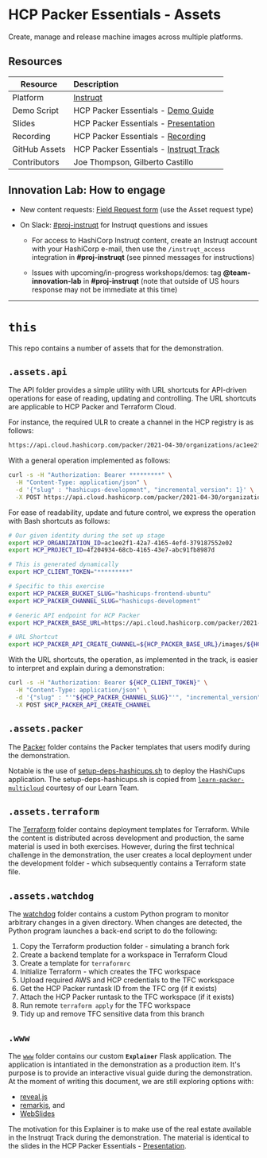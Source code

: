 # HCP Packer Essentials - Assets

Create, manage and release machine images across multiple platforms.

## Resources

| Resource | Description |
|----------|:------------|
| Platform | [Instruqt][1] |
| Demo Script| HCP Packer Essentials - [Demo Guide][2] |
| Slides | HCP Packer Essentials - [Presentation][3] |
| Recording | HCP Packer Essentials - [Recording][4] |
| GitHub Assets | HCP Packer Essentials - [Instruqt Track][5] |
| Contributors | Joe Thompson, Gilberto Castillo |

## Innovation Lab: How to engage

- New content requests: [Field Request form][6] (use the Asset request type)
- On Slack: [#proj-instruqt][7] for Instruqt questions and issues

  - For access to HashiCorp Instruqt content, create an Instruqt account with your HashiCorp e-mail, then use the `/instruqt_access` integration in **#proj-instruqt** (see pinned messages for instructions)

  - Issues with upcoming/in-progress workshops/demos: tag **@team-innovation-lab** in **#proj-instruqt** (note that outside of US hours response may not be immediate at this time)

---
# `this`

This repo contains a number of assets that for the demonstration. 

## `.assets.api`

The API folder provides a simple utility with URL shortcuts for API-driven operations for ease of reading, updating and controlling. The URL shortcuts are applicable to HCP Packer and Terraform Cloud. 

For instance, the required ULR to create a channel in the HCP registry is as follows:

```bash
https://api.cloud.hashicorp.com/packer/2021-04-30/organizations/ac1ee2f1-42a7-4165-4efd-379187552e02/projects/4f204934-68cb-4165-43e7-abc91fb8987d
```

With a general operation implemented as follows:

```bash
curl -s -H "Authorization: Bearer *********" \
  -H "Content-Type: application/json" \
  -d '{"slug" : "hashicups-development", "incremental_version": 1}' \
  -X POST https://api.cloud.hashicorp.com/packer/2021-04-30/organizations/ac1ee2f1-42a7-4165-4efd-379187552e02/projects/4f204934-68cb-4165-43e7-abc91fb8987d/images/hashicups-frontend-ubuntu/channels
```

For ease of readability, update and future control, we express the operation with Bash shortcuts as follows:

```bash
# Our given identity during the set up stage
export HCP_ORGANIZATION_ID=ac1ee2f1-42a7-4165-4efd-379187552e02
export HCP_PROJECT_ID=4f204934-68cb-4165-43e7-abc91fb8987d

# This is generated dynamically
export HCP_CLIENT_TOKEN="*********"

# Specific to this exercise
export HCP_PACKER_BUCKET_SLUG="hashicups-frontend-ubuntu"
export HCP_PACKER_CHANNEL_SLUG="hashicups-development"

# Generic API endpoint for HCP Packer
export HCP_PACKER_BASE_URL=https://api.cloud.hashicorp.com/packer/2021-04-30/organizations/${HCP_ORGANIZATION_ID}/projects/${HCP_PROJECT_ID}

# URL Shortcut
export HCP_PACKER_API_CREATE_CHANNEL=${HCP_PACKER_BASE_URL}/images/${HCP_PACKER_BUCKET_SLUG}/channels
```

With the URL shortcuts, the operation, as implemented in the track, is easier to interpret and explain during a demonstration:

```bash
curl -s -H "Authorization: Bearer ${HCP_CLIENT_TOKEN}" \
  -H "Content-Type: application/json" \
  -d '{"slug" : "'"${HCP_PACKER_CHANNEL_SLUG}"'", "incremental_version": 1}' \
  -X POST $HCP_PACKER_API_CREATE_CHANNEL
```

## `.assets.packer`

The [Packer](./assets/packer/) folder contains the Packer templates that users modify during the demonstration.

Notable is the use of [setup-deps-hashicups.sh](./assets/packer/production/setup-deps-hashicups.sh) to deploy the HashiCups application. The setup-deps-hashicups.sh is copied from [`learn-packer-multicloud`][8] courtesy of our Learn Team.

## `.assets.terraform`

The [Terraform](./assets/terraform/) folder contains deployment templates for Terraform. While the content is distributed across development and production, the same material is used in both exercises. However, during the first technical challenge in the demonstration, the user creates a local deployment under the development folder - which subsequently contains a Terraform state file.

## `.assets.watchdog`

The [watchdog](./assets/watchdog/) folder contains a custom Python program to monitor arbitrary changes in a given directory. When changes are detected, the Python program launches a back-end script to do the following:

1. Copy the Terraform production folder - simulating a branch fork
2. Create a backend template for a workspace in Terraform Cloud
3. Create a template for `terraformrc` 
4. Initialize Terraform - which creates the TFC workspace
5. Upload required AWS and HCP credentials to the TFC workspace
6. Get the HCP Packer runtask ID from the TFC org (if it exists)
7. Attach the HCP Packer runtask to the TFC workspace (if it exists)
8. Run remote `terraform apply` for the TFC workspace
9. Tidy up and remove TFC sensitive data from this branch 

## `.www`

The [`www`](./www) folder contains our custom **`Explainer`** Flask application. The application is intantiated in the demonstration as a production item. It's purpose is to provide an interactive visual guide during the demonstration. At the moment of writing this document, we are still exploring options with:

- [reveal.js](https://revealjs.com/)
- [remarkjs](https://remarkjs.com/), and
- [WebSlides](https://webslides.tv/)

The motivation for this Explainer is to make use of the real estate available in the Instruqt Track during the demonstration. The material is identical to the slides in the HCP Packer Essentials - [Presentation][3].

[1]: <https://play.instruqt.com/hashicorp/tracks/hcp-packer-essentials> "HCP Packer Essentials - Instruqt Track"
[2]: <https://docs.google.com/document/d/1a8JTFHj6WiEcHNVLKaiA7218FrJuraUy8b9Kub1nxrM/edit?usp=sharing> "HCP Packer Essentials - Demo Guide"
[3]: <https://docs.google.com/presentation/d/1DPT6DLvk6MVa46pTObDnjKxNqeXZBeVfXkgacW-UmWc/edit?usp=sharing> "HCP Packer Essentials - Presentation"
[4]: <https://drive.google.com/file/d/1lVIKBJNp6UEfEZCYT9qra1xYFcG8xVZb/view?usp=sharing> "HCP Packer Essentials - Video Walkthrough"
[5]: <https://github.com/hashicorp/se-demo-hcp-packer-essentials> "HCP Packer Essentials - Instruqt Track"
[6]: <https://hashicorp.wufoo.com/forms/field-requests-products-assets> "Field Request form"
[7]: <https://hashicorp.slack.com/archives/CGYB4R3NX> "proj-instruct"
[8]: <https://github.com/hashicorp/learn-packer-multicloud> "setup-deps-hashicups.sh"